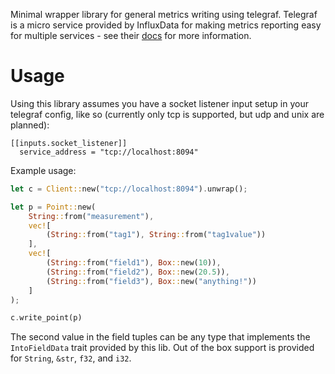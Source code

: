 Minimal wrapper library for general metrics writing using telegraf. Telegraf is a micro service provided
by InfluxData for making metrics reporting easy for multiple services - see their [docs](https://docs.influxdata.com/telegraf/v1.13/introduction/installation/) for more information.

# Usage

Using this library assumes you have a socket listener input setup in your telegraf config, like so (currently only tcp is supported, but udp and unix are planned):

```
[[inputs.socket_listener]]
  service_address = "tcp://localhost:8094"
```

Example usage:

```rust
let c = Client::new("tcp://localhost:8094").unwrap();

let p = Point::new(
    String::from("measurement"),
    vec![
        (String::from("tag1"), String::from("tag1value"))
    ],
    vec![
        (String::from("field1"), Box::new(10)),
        (String::from("field2"), Box::new(20.5)),
        (String::from("field3"), Box::new("anything!"))
    ]
);

c.write_point(p)
```

The second value in the field tuples can be any type that implements the `IntoFieldData` trait provided by this lib. Out of the box support is provided for `String`, `&str`, `f32`, and `i32`.